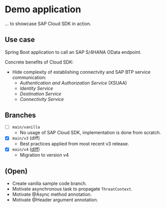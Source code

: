 # Demo application

... to showcase SAP Cloud SDK in action.

## Use case

Spring Boot application to call an SAP S/4HANA OData endpoint.

Concrete benefits of Cloud SDK:
* Hide complexity of establishing connectvity and SAP BTP service communication:
  * _Authentication and Authorization Service_ (XSUAA)
  * _Identity Service_
  * _Destination Service_
  * _Connectivity Service_



## Branches

* [ ] `main/vanilla`
  * No usage of SAP Cloud SDK, implementation is done from scratch.
* [x] `main/v3` (diff)
  * Best practices applied from most recent v3 release.
* [x] `main/v4` ([diff](https://github.com/newtork/sap-cloud-sdk-demo-2023-01/compare/main/v4))
  * Migration to version v4


## (Open)

* Create vanilla sample code branch.
* Motivate asynchronous task to propagate `ThreatContext`.
* Motivate @Async method annotation.
* Motivate @Header argument annotation.
